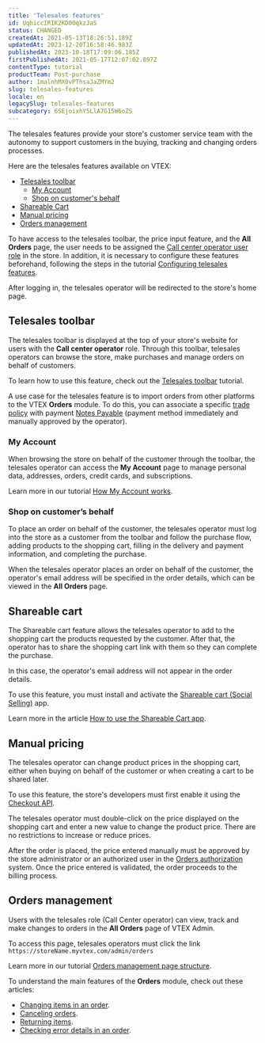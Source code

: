 ```yaml
---
title: 'Telesales features'
id: UqhiccIRIK2KD0OqkzJaS
status: CHANGED
createdAt: 2021-05-13T18:26:51.189Z
updatedAt: 2023-12-20T16:58:46.983Z
publishedAt: 2023-10-18T17:09:06.185Z
firstPublishedAt: 2021-05-17T12:07:02.897Z
contentType: tutorial
productTeam: Post-purchase
author: 1malnhMX0vPThsaJaZMYm2
slug: telesales-features
locale: en
legacySlug: telesales-features
subcategory: 6SEjoixhY5LlA7G15W6oZS
---
```


The telesales features provide your store's customer service team with the autonomy to support customers in the buying, tracking and changing orders processes.

Here are the telesales features available on VTEX:

- [Telesales toolbar](#telesales-toolbar)
    - [My Account](#my-account)
    - [Shop on customer's behalf](#shop-on-customers-behalf)
- [Shareable Cart](#shareable-cart)
- [Manual pricing](#manual-pricing)
- [Orders management](#orders-management)

To have access to the telesales toolbar, the price input feature, and the **All Orders** page, the user needs to be assigned the [Call center operator user role](https://help.vtex.com/en/tutorial/como-criar-um-usuario-de-televendas--frequentlyAskedQuestions_4227) in the store. In addition, it is necessary to configure these features beforehand, following the steps in the tutorial [Configuring telesales features](https://help.vtex.com/en/tutorial/como-configurar-as-funcionalidades-de-televendas--76FNgQP2Glc4umMJ5Yr50R).

After logging in, the telesales operator will be redirected to the store's home page.

## Telesales toolbar

The telesales toolbar is displayed at the top of your store's website for users with the **Call center operator** role. Through this toolbar, telesales operators can browse the store, make purchases and manage orders on behalf of customers.

To learn how to use this feature, check out the [Telesales toolbar](https://help.vtex.com/en/tutorial/usando-e-customizando-toolbar-de-televendas--tutorials_5500) tutorial.

<div class = "alert alert-info">
A use case for the telesales feature is to import orders from other platforms to the VTEX <b>Orders</b> module. To do this, you can associate a specific <a href="https://help.vtex.com/en/tutorial/creating-a-sales-policy--563tbcL0TYKEKeOY4IAgAE">trade policy</a> with payment <a href="https://help.vtex.com/en/tutorial/setting-up-payments-with-notes-payable--5pW7avTwtyQcMu4uiW8quQ">Notes Payable</a> (payment method immediately and manually approved by the operator).
  </div>

### My Account

When browsing the store on behalf of the customer through the toolbar, the telesales operator can access the **My Account** page to manage personal data, addresses, orders, credit cards, and subscriptions.

Learn more in our tutorial [How My Account works](https://help.vtex.com/en/tutorial/how-does-my-account-work--2BQ3GiqhqGJTXsWVuio3Xh).

### Shop on customer’s behalf

To place an order on behalf of the customer, the telesales operator must log into the store as a customer from the toolbar and follow the purchase flow, adding products to the shopping cart, filling in the delivery and payment information, and completing the purchase.

When the telesales operator places an order on behalf of the customer, the operator's email address will be specified in the order details, which can be viewed in the **All Orders** page.

## Shareable cart

The Shareable cart feature allows the telesales operator to add to the shopping cart the products requested by the customer. After that, the operator has to share the shopping cart link with them so they can complete the purchase.

In this case, the operator's email address will not appear in the order details.

To use this feature, you must install and activate the [Shareable cart (Social Selling)](https://help.vtex.com/en/tutorial/como-ativar-o-app-carrinho-compartilhavel--1lS3fQdXpOoC0BTeVhydfg) app.

Learn more in the article [How to use the Shareable Cart app](https://help.vtex.com/en/tutorial/como-usar-o-app-carrinho-compartilhavel--3ePPpkmeZ96GXbeIoGZbTN).

## Manual pricing

The telesales operator can change product prices in the shopping cart, either when buying on behalf of the customer or when creating a cart to be shared later.

To use this feature, the store's developers must first enable it using the [Checkout API](https://developers.vtex.com/docs/api-reference/checkout-api#post-/api/checkout/pvt/configuration/orderForm).

The telesales operator must double-click on the price displayed on the shopping cart and enter a new value to change the product price. There are no restrictions to increase or reduce prices.

After the order is placed, the price entered manually must be approved by the store administrator or an authorized user in the [Orders authorization](https://help.vtex.com/en/tutorial/how-order-authorization-works--3MBK6CmKHAuUjMBieDU0pn) system. Once the price entered is validated, the order proceeds to the billing process.

## Orders management

Users with the telesales role (Call Center operator) can view, track and make changes to orders in the **All Orders** page of VTEX Admin.

To access this page, telesales operators must click the link `https://storeName.myvtex.com/admin/orders`

Learn more in our tutorial [Orders management page structure](https://help.vtex.com/en/tutorial/estrutura-da-pagina-do-oms--2dDZmUUFXWeyQ4s2gqiY0A#todos-os-pedidos).

To understand the main features of the **Orders** module, check out these articles:

- [Changing items in an order](https://help.vtex.com/en/tutorial/como-fazer-a-alteracao-de-itens--tutorials_190).
- [Canceling orders](https://help.vtex.com/en/tutorial/como-cancelar-pedido--tutorials_186).
- [Returning items](https://help.vtex.com/en/tutorial/como-fazer-a-devolucao-de-itens--tutorials_191).
- [Checking error details in an order](https://help.vtex.com/en/tutorial/como-verificar-detalhes-de-erros-nos-pedidos--frequentlyAskedQuestions_6718).
